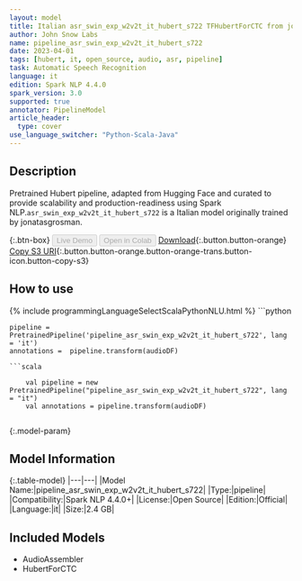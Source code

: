 ```yaml
---
layout: model
title: Italian asr_swin_exp_w2v2t_it_hubert_s722 TFHubertForCTC from jonatasgrosman
author: John Snow Labs
name: pipeline_asr_swin_exp_w2v2t_it_hubert_s722
date: 2023-04-01
tags: [hubert, it, open_source, audio, asr, pipeline]
task: Automatic Speech Recognition
language: it
edition: Spark NLP 4.4.0
spark_version: 3.0
supported: true
annotator: PipelineModel
article_header:
  type: cover
use_language_switcher: "Python-Scala-Java"
---
```


## Description

Pretrained  Hubert  pipeline, adapted from Hugging Face and curated to provide scalability and production-readiness using Spark NLP.`asr_swin_exp_w2v2t_it_hubert_s722` is a Italian model originally trained by jonatasgrosman.

{:.btn-box}
<button class="button button-orange" disabled>Live Demo</button>
<button class="button button-orange" disabled>Open in Colab</button>
[Download](https://s3.amazonaws.com/auxdata.johnsnowlabs.com/public/models/pipeline_asr_swin_exp_w2v2t_it_hubert_s722_it_4.4.0_3.0_1680364714695.zip){:.button.button-orange}
[Copy S3 URI](s3://auxdata.johnsnowlabs.com/public/models/pipeline_asr_swin_exp_w2v2t_it_hubert_s722_it_4.4.0_3.0_1680364714695.zip){:.button.button-orange.button-orange-trans.button-icon.button-copy-s3}

## How to use



<div class="tabs-box" markdown="1">
{% include programmingLanguageSelectScalaPythonNLU.html %}
```python

    pipeline = PretrainedPipeline('pipeline_asr_swin_exp_w2v2t_it_hubert_s722', lang = 'it')
    annotations =  pipeline.transform(audioDF)
    
```
```scala

    val pipeline = new PretrainedPipeline("pipeline_asr_swin_exp_w2v2t_it_hubert_s722", lang = "it")
    val annotations = pipeline.transform(audioDF)
    
```
</div>

{:.model-param}
## Model Information

{:.table-model}
|---|---|
|Model Name:|pipeline_asr_swin_exp_w2v2t_it_hubert_s722|
|Type:|pipeline|
|Compatibility:|Spark NLP 4.4.0+|
|License:|Open Source|
|Edition:|Official|
|Language:|it|
|Size:|2.4 GB|

## Included Models

- AudioAssembler
- HubertForCTC